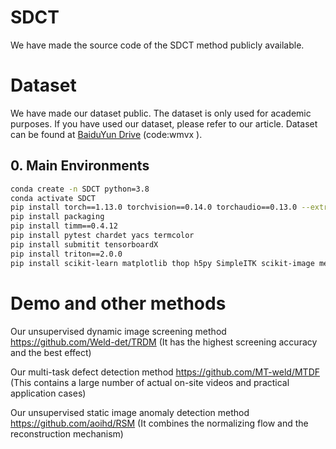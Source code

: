 # SDCT
We have made the source code of the SDCT method publicly available.

# Dataset
We have made our dataset public. The dataset is only used for academic purposes. If you have used our dataset, please refer to our article. Dataset can be found at [BaiduYun Drive](https://pan.baidu.com/s/1Gn1qrD8DvLMGfIS49_04vQ?pwd=wmvx) (code:wmvx ).


## 0. Main Environments
```bash
conda create -n SDCT python=3.8
conda activate SDCT
pip install torch==1.13.0 torchvision==0.14.0 torchaudio==0.13.0 --extra-index-url https://download.pytorch.org/whl/cu117
pip install packaging
pip install timm==0.4.12
pip install pytest chardet yacs termcolor
pip install submitit tensorboardX
pip install triton==2.0.0
pip install scikit-learn matplotlib thop h5py SimpleITK scikit-image medpy yacs
```

# Demo and other methods
Our unsupervised dynamic image screening method https://github.com/Weld-det/TRDM (It has the highest screening accuracy and the best effect)

Our multi-task defect detection method https://github.com/MT-weld/MTDF (This contains a large number of actual on-site videos and practical application cases)

Our unsupervised static image anomaly detection method https://github.com/aoihd/RSM (It combines the normalizing flow and the reconstruction mechanism)






